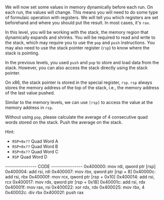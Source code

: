 We will now set some values in memory dynamically before each run. On each run, the values will change. This means you will need to do some type of formulaic operation with registers. We will tell you which registers are set beforehand and where you should put the result. In most cases, it's `rax`.

In this level, you will be working with the stack, the memory region that dynamically expands and shrinks. You will be required to read and write to the stack, which may require you to use the `pop` and `push` instructions. You may also need to use the stack pointer register (`rsp`) to know where the stack is pointing.

In the previous levels, you used `push` and `pop` to store and load data from the stack. However, you can also access the stack directly using the stack pointer.

On x86, the stack pointer is stored in the special register, `rsp`. `rsp` always stores the memory address of the top of the stack, i.e., the memory address of the last value pushed.

Similar to the memory levels, we can use `[rsp]` to access the value at the memory address in `rsp`.

Without using `pop`, please calculate the average of 4 consecutive quad words stored on the stack. Push the average on the stack.

Hint:

- `RSP+0x??` Quad Word A
- `RSP+0x??` Quad Word B
- `RSP+0x??` Quad Word C
- `RSP` Quad Word D

---------------- CODE ----------------
0x400000:       mov     rdi, qword ptr [rsp]
0x400004:       add     rsi, rdi
0x400007:       mov     rbx, qword ptr [rsp + 8]
0x40000c:       add     rsi, rbx
0x40000f:       mov     rcx, qword ptr [rsp + 0x10]
0x400014:       add     rsi, rcx
0x400017:       mov     rdx, qword ptr [rsp + 0x18]
0x40001c:       add     rsi, rdx
0x40001f:       mov     rax, rsi
0x400022:       xor     rdx, rdx
0x400025:       mov     rbx, 4
0x40002c:       div     rbx
0x40002f:       push    rax